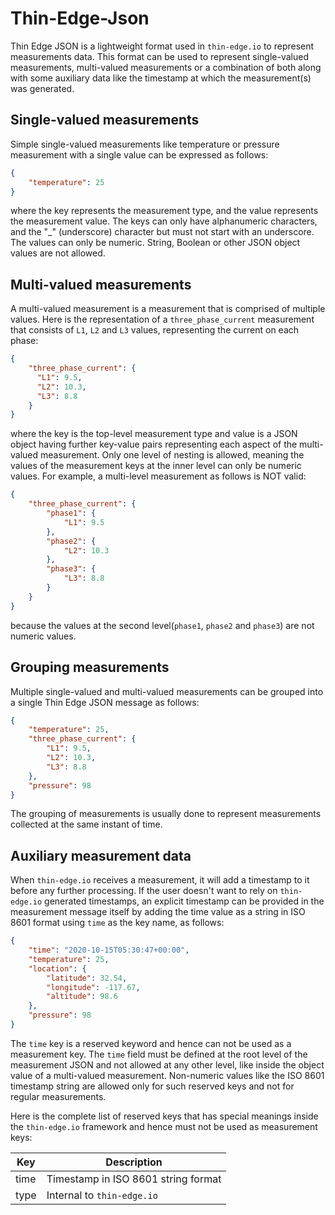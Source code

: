 <!-- toc -->

# Thin-Edge-Json

Thin Edge JSON is a lightweight format used in `thin-edge.io` to represent measurements data.
This format can be used to represent single-valued measurements, multi-valued measurements
or a combination of both along with some auxiliary data like the timestamp at which the measurement(s) was generated.

## Single-valued measurements

Simple single-valued measurements like temperature or pressure measurement with a single value can be expressed as follows:

```json
{
    "temperature": 25
}
```

where the key represents the measurement type, and the value represents the measurement value.
The keys can only have alphanumeric characters, and the "_" (underscore) character but must not start with an underscore.
The values can only be numeric.
String, Boolean or other JSON object values are not allowed.

## Multi-valued measurements

A multi-valued measurement is a measurement that is comprised of multiple values. Here is the representation of a
`three_phase_current` measurement that consists of `L1`, `L2` and `L3` values, representing the current on each phase:

```json
{
    "three_phase_current": {
      "L1": 9.5,
      "L2": 10.3,
      "L3": 8.8
    }
}
```

where the key is the top-level measurement type and value is a JSON object having further key-value pairs 
representing each aspect of the multi-valued measurement.
Only one level of nesting is allowed, meaning the values of the measurement keys at the inner level can only be numeric values.
For example, a multi-level measurement as follows is NOT valid: 

```json
{ 
    "three_phase_current": {
        "phase1": {
            "L1": 9.5
        },
        "phase2": {
            "L2": 10.3
        },
        "phase3": {
            "L3": 8.8
        }
    }
}
```

because the values at the second level(`phase1`, `phase2` and `phase3`) are not numeric values.

## Grouping measurements

Multiple single-valued and multi-valued measurements can be grouped into a single Thin Edge JSON message as follows:

```json
{ 
    "temperature": 25,
    "three_phase_current": {
        "L1": 9.5,
        "L2": 10.3,
        "L3": 8.8
    },
    "pressure": 98 
}
```

The grouping of measurements is usually done to represent measurements collected at the same instant of time.

## Auxiliary measurement data

When `thin-edge.io` receives a measurement, it will add a timestamp to it before any further processing.
If the user doesn't want to rely on `thin-edge.io` generated timestamps,
an explicit timestamp can be provided in the measurement message itself by adding the time value as a string 
in ISO 8601 format using `time` as the key name, as follows:

```json
{ 
    "time": "2020-10-15T05:30:47+00:00", 
    "temperature": 25, 
    "location": { 
        "latitude": 32.54, 
        "longitude": -117.67, 
        "altitude": 98.6 
    }, 
    "pressure": 98 
}
```

The `time` key is a reserved keyword and hence can not be used as a measurement key.
The `time` field must be defined at the root level of the measurement JSON and not allowed at any other level,
like inside the object value of a multi-valued measurement.
Non-numeric values like the ISO 8601 timestamp string are allowed only for such reserved keys and not for regular measurements. 

Here is the complete list of reserved keys that has special meanings inside the `thin-edge.io` framework
and hence must not be used as measurement keys:

| Key | Description |
| --- | --- |
| time | Timestamp in ISO 8601 string format |
| type | Internal to `thin-edge.io` |


